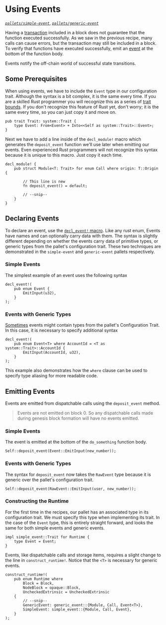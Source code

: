 # Using Events

_[`pallets/simple-event`](https://github.com/substrate-developer-hub/recipes/tree/master/pallets/simple-event)_,
_[`pallets/generic-event`](https://github.com/substrate-developer-hub/recipes/tree/master/pallets/generic-event)_

Having a [transaction](https://substrate.dev/docs/en/knowledgebase/getting-started/glossary#transaction) included in a
block does not guarantee that the function executed successfully. As we saw in the previous recipe,
many calls can cause errors, but the transaction may still be included in a block. To verify that
functions have executed successfully, emit an
[event](https://substrate.dev/docs/en/knowledgebase/getting-started/glossary#events) at the bottom of the function body.

Events notify the off-chain world of successful state transitions.

## Some Prerequisites

When using events, we have to include the `Event` type in our configuration trait. Although the
syntax is a bit complex, it is the same every time. If you are a skilled Rust programmer you will
recognize this as a series of [trait bounds](https://doc.rust-lang.org/book/ch10-02-traits.html). If
you don't recognize this feature of Rust yet, don't worry; it is the same every time, so you can
just copy it and move on.

```rust, ignore
pub trait Trait: system::Trait {
	type Event: From<Event> + Into<<Self as system::Trait>::Event>;
}
```

Next we have to add a line inside of the `decl_module!` macro which generates the `deposit_event`
function we'll use later when emitting our events. Even experienced Rust programmers will not
recognize this syntax because it is unique to this macro. Just copy it each time.

```rust, ignore
decl_module! {
	pub struct Module<T: Trait> for enum Call where origin: T::Origin {

		// This line is new
		fn deposit_event() = default;

		// --snip--
	}
}
```

## Declaring Events

To declare an event, use the
[`decl_event!` macro](substrate.dev/rustdocs/v2.0.0-rc3/frame_support/macro.decl_event.html). Like any rust
enum, Events have names and can optionally carry data with them. The syntax is slightly different
depending on whether the events carry data of primitive types, or generic types from the pallet's
configuration trait. These two techniques are demonstrated in the `simple-event` and `generic-event`
pallets respectively.

### Simple Events

The simplest example of an event uses the following syntax

```rust, ignore
decl_event!(
	pub enum Event {
		EmitInput(u32),
	}
);
```

### Events with Generic Types

[Sometimes](https://github.com/substrate-developer-hub/recipes/tree/master/pallets/generic-event)
events might contain types from the pallet's Configuration Trait. In this case, it is necessary to
specify additional syntax

```rust, ignore
decl_event!(
	pub enum Event<T> where AccountId = <T as system::Trait>::AccountId {
		EmitInput(AccountId, u32),
	}
);
```

This example also demonstrates how the `where` clause can be used to specify type aliasing for more
readable code.

## Emitting Events

Events are emitted from dispatchable calls using the `deposit_event` method.

> Events are not emitted on block 0. So any dispatchable calls made during genesis block formation
> will have no events emitted.

### Simple Events

The event is emitted at the bottom of the `do_something` function body.

```rust, ignore
Self::deposit_event(Event::EmitInput(new_number));
```

### Events with Generic Types

The syntax for `deposit_event` now takes the `RawEvent` type because it is generic over the pallet's
configuration trait.

```rust, ignore
Self::deposit_event(RawEvent::EmitInput(user, new_number));
```

### Constructing the Runtime

For the first time in the recipes, our pallet has an associated type in its configuration trait. We
must specify this type when implementing its trait. In the case of the `Event` type, this is
entirely straight forward, and looks the same for both simple events and generic events.

```rust, ignore
impl simple_event::Trait for Runtime {
	type Event = Event;
}
```

Events, like dispatchable calls and storage items, requires a slight change to the line in
`construct_runtime!`. Notice that the `<T>` is necessary for generic events.

```rust, ignore
construct_runtime!(
	pub enum Runtime where
		Block = Block,
		NodeBlock = opaque::Block,
		UncheckedExtrinsic = UncheckedExtrinsic
	{
		// --snip--
		GenericEvent: generic_event::{Module, Call, Event<T>},
		SimpleEvent: simple_event::{Module, Call, Event},
	}
);
```
